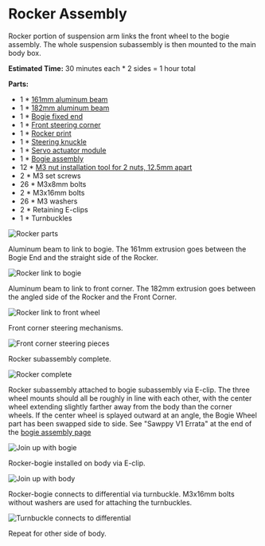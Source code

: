 # Rocker Assembly

Rocker portion of suspension arm links the front wheel to the bogie assembly.
The whole suspension subassembly is then mounted to the main body box.

**Estimated Time:** 30 minutes each * 2 sides = 1 hour total

**Parts:**
* 1 * [161mm aluminum beam](Misumi%20HFS%203.md)
* 1 * [182mm aluminum beam](Misumi%20HFS%203.md)
* 1 * [Bogie fixed end](Print%20Suspension%20Bogie%20Joints.md#bogie-fixed)
* 1 * [Front steering corner](Print%20Corner%20Steering%20Joints.md#front-corners)
* 1 * [Rocker print](Print%20Suspension%20Rocker%20Joints.md#rocker)
* 1 * [Steering knuckle](Print%20Steering%20Knuckle.md)
* 1 * [Servo actuator module](AssembleActuatorModule.md)
* 1 * [Bogie assembly](AssembleBogie.md)
* 12 * [M3 nut installation tool for 2 nuts, 12.5mm apart](Print%20M3%20Installation%20Tool.md)
* 2 * M3 set screws
* 26 * M3x8mm bolts
* 2 * M3x16mm bolts
* 26 * M3 washers
* 2 * Retaining E-clips
* 1 * Turnbuckles

![Rocker parts](images/Rocker01-Parts.jpg)

Aluminum beam to link to bogie. The 161mm extrusion goes between the Bogie End and the straight side of the Rocker.

![Rocker link to bogie](images/Rocker02-Rear.jpg)

Aluminum beam to link to front corner. The 182mm extrusion goes between the angled side of the Rocker and the Front Corner.

![Rocker link to front wheel](images/Rocker03-Front.jpg)

Front corner steering mechanisms.

![Front corner steering pieces](images/Rocker04-FrontCorner.jpg)

Rocker subassembly complete.

![Rocker complete](images/Rocker05-Complete.jpg)

Rocker subassembly attached to bogie subassembly via E-clip. The three wheel mounts should all be roughly in line with each other, with the center wheel extending slightly farther away from the body than the corner wheels. If the center wheel is splayed outward at an angle, the Bogie Wheel part has been swapped side to side. See "Sawppy V1 Errata" at the end of the
[bogie assembly page](AssembleBogie.md)

![Join up with bogie](images/Rocker06-WithBogie.jpg)

Rocker-bogie installed on body via E-clip.

![Join up with body](images/Rocker07-Mounted.jpg)

Rocker-bogie connects to differential via turnbuckle. M3x16mm bolts without washers are used for attaching the turnbuckles.

![Turnbuckle connects to differential](images/Rocker08-Turnbuckle.jpg)

Repeat for other side of body.
